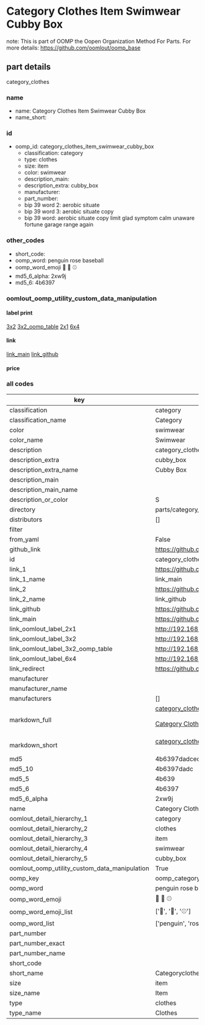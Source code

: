 # Category Clothes Item Swimwear Cubby Box  

note: This is part of OOMP the Oopen Organization Method For Parts. For more details: https://github.com/oomlout/oomp_base

##  part details
  



category_clothes



### name
* name: Category Clothes Item Swimwear Cubby Box
* name_short: 
### id
* oomp_id: category_clothes_item_swimwear_cubby_box
  * classification: category
  * type: clothes
  * size: item
  * color: swimwear
  * description_main: 
  * description_extra: cubby_box
  * manufacturer: 
  * part_number: 
  * bip 39 word 2: aerobic situate
  * bip 39 word 3: aerobic situate copy
  * bip 39 word: aerobic situate copy limit glad symptom calm unaware fortune garage range again

### other_codes
* short_code: 
* oomp_word: penguin rose baseball
* oomp_word_emoji :penguin: :rose: :baseball:
* md5_6_alpha: 2xw9j
* md5_6: 4b6397






### oomlout_oomp_utility_custom_data_manipulation
#### label print
[3x2](http://192.168.1.245:1112/?label=oomp%202xw9j)
[3x2_oomp_table](http://192.168.1.108:1112/?label=oomp%202xw9j)
[2x1](http://192.168.1.242:1112/?label=oomp%202xw9j)
[6x4](http://192.168.1.55:1112/?label=oomp%202xw9j)    

#### link

[link_main](https://github.com/oomlout/oomlout_oomp_version_1_messy/tree/main/parts/category_clothes_item_swimwear_cubby_box) [link_github](https://github.com/oomlout/oomlout_oomp_version_1_messy/tree/main/parts/category_clothes_item_swimwear_cubby_box)                             

#### price







### all codes 
| key | value |  
| --- | --- |  
| classification | category |  
| classification_name | Category |  
| color | swimwear |  
| color_name | Swimwear |  
| description | category_clothes |  
| description_extra | cubby_box |  
| description_extra_name | Cubby Box |  
| description_main |  |  
| description_main_name |  |  
| description_or_color | S  |  
| directory | parts/category_clothes_item_swimwear_cubby_box |  
| distributors | [] |  
| filter |  |  
| from_yaml | False |  
| github_link | https://github.com/oomlout/oomlout_oomp_part_src/tree/main/parts/category_clothes_item_swimwear_cubby_box |  
| id | category_clothes_item_swimwear_cubby_box |  
| link_1 | https://github.com/oomlout/oomlout_oomp_version_1_messy/tree/main/parts/category_clothes_item_swimwear_cubby_box |  
| link_1_name | link_main |  
| link_2 | https://github.com/oomlout/oomlout_oomp_version_1_messy/tree/main/parts/category_clothes_item_swimwear_cubby_box |  
| link_2_name | link_github |  
| link_github | https://github.com/oomlout/oomlout_oomp_version_1_messy/tree/main/parts/category_clothes_item_swimwear_cubby_box |  
| link_main | https://github.com/oomlout/oomlout_oomp_version_1_messy/tree/main/parts/category_clothes_item_swimwear_cubby_box |  
| link_oomlout_label_2x1 | http://192.168.1.242:1112/?label=oomp%202xw9j |  
| link_oomlout_label_3x2 | http://192.168.1.245:1112/?label=oomp%202xw9j |  
| link_oomlout_label_3x2_oomp_table | http://192.168.1.108:1112/?label=oomp%202xw9j |  
| link_oomlout_label_6x4 | http://192.168.1.55:1112/?label=oomp%202xw9j |  
| link_redirect | https://github.com/oomlout/oomlout_oomp_version_1_messy/tree/main/parts/category_clothes_item_swimwear_cubby_box |  
| manufacturer |  |  
| manufacturer_name |  |  
| manufacturers | [] |  
| markdown_full | [category_clothes_item_swimwear_cubby_box](none)<br>[](none)<br>[Category Clothes Item Swimwear Cubby Box](none)<br><br> |  
| markdown_short | [category_clothes_item_swimwear_cubby_box](none)<br><br> |  
| md5 | 4b6397dadcec64137231481e60326821 |  
| md5_10 | 4b6397dadc |  
| md5_5 | 4b639 |  
| md5_6 | 4b6397 |  
| md5_6_alpha | 2xw9j |  
| name | Category Clothes Item Swimwear Cubby Box |  
| oomlout_detail_hierarchy_1 | category |  
| oomlout_detail_hierarchy_2 | clothes |  
| oomlout_detail_hierarchy_3 | item |  
| oomlout_detail_hierarchy_4 | swimwear |  
| oomlout_detail_hierarchy_5 | cubby_box |  
| oomlout_oomp_utility_custom_data_manipulation | True |  
| oomp_key | oomp_category_clothes_item_swimwear_cubby_box |  
| oomp_word | penguin rose baseball |  
| oomp_word_emoji | :penguin: :rose: :baseball: |  
| oomp_word_emoji_list | [':penguin:', ':rose:', ':baseball:'] |  
| oomp_word_list | ['penguin', 'rose', 'baseball'] |  
| part_number |  |  
| part_number_exact |  |  
| part_number_name |  |  
| short_code |  |  
| short_name | Categoryclothes |  
| size | item |  
| size_name | Item |  
| type | clothes |  
| type_name | Clothes |  
